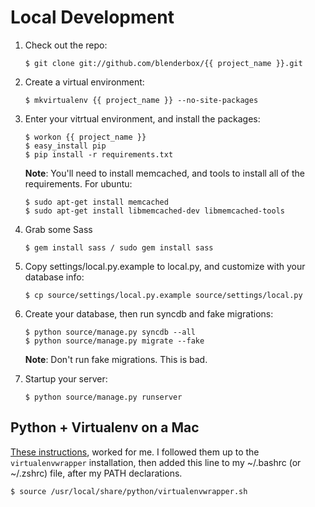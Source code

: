 # Local Development
1.  Check out the repo:

        $ git clone git://github.com/blenderbox/{{ project_name }}.git

1.  Create a virtual environment:

        $ mkvirtualenv {{ project_name }} --no-site-packages

1.  Enter your vitrtual environment, and install the packages:

        $ workon {{ project_name }}
        $ easy_install pip
        $ pip install -r requirements.txt

    **Note**: You'll need to install memcached, and tools to install all of
    the requirements. For ubuntu:

        $ sudo apt-get install memcached
        $ sudo apt-get install libmemcached-dev libmemcached-tools

1.  Grab some Sass

        $ gem install sass / sudo gem install sass

1.  Copy settings/local.py.example to local.py, and customize with your
    database info:

        $ cp source/settings/local.py.example source/settings/local.py

1.  Create your database, then run syncdb and fake migrations:

        $ python source/manage.py syncdb --all
        $ python source/manage.py migrate --fake

    **Note**: Don't run fake migrations. This is bad.

1.  Startup your server:

        $ python source/manage.py runserver


## Python + Virtualenv on a Mac
[These instructions](http://www.thisisthegreenroom.com/2011/installing-python-numpy-scipy-matplotlib-and-ipython-on-lion/),
worked for me.  I followed them up to the `virtualenvwrapper`
installation, then added this line to my ~/.bashrc (or ~/.zshrc) file,
after my PATH declarations.

    $ source /usr/local/share/python/virtualenvwrapper.sh
